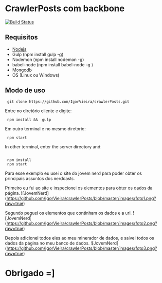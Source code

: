 # CrawlerPosts com backbone
[![Build Status](https://travis-ci.org/IgorVieira/crawlerPosts.svg?branch=master)](https://travis-ci.org/IgorVieira/crawlerPosts)

## Requisitos

- [Nodejs](https://nodejs.org/en/)
- Gulp (npm install gulp -g)
- Nodemon (npm install nodemon -g)
- babel-node (npm install babel-node -g )
- [Mongodb](https://www.mongodb.com/)
- OS (Linux ou Windows)  



## Modo de uso

```
 git clone https://github.com/IgorVieira/crawlerPosts.git
```
 Entre no diretório cliente e digite:

```
 npm install &&  gulp

```
 Em outro terminal e no mesmo diretório:

 ```
  npm start

 ```


In other terminal, enter the server directory and:

```
 
 npm install
 npm start
```
Para esse exemplo eu usei o site do jovem nerd para poder obter os principais assuntos dos nerdcasts.

Primeiro eu fui ao site e inspecionei os elementos para obter os dados da página.
![JovemNerd] (https://github.com/IgorVieira/crawlerPosts/blob/master/images/foto1.png?raw=true)

Segundo peguei os elementos que continham os dados e a url.
![JovemNerd] (https://github.com/IgorVieira/crawlerPosts/blob/master/images/foto2.png?raw=true)

Depois adicionei todos eles ao meu minerador de dados, e salvei todos os dados da página no meu banco de dados.
![JovemNerd] (https://github.com/IgorVieira/crawlerPosts/blob/master/images/foto3.png?raw=true)




# Obrigado =]